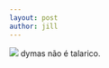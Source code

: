 ```yaml
---
layout: post
author: jill
---
```

<img src="https://images.unsplash.com/photo-1623952696014-c72971cdd22c?ixid=MnwxMjA3fDB8MHxwaG90by1wYWdlfHx8fGVufDB8fHx8&ixlib=rb-1.2.1&auto=format&fit=crop&w=750&q=80">
dymas não é talarico.